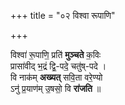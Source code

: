 +++
title = "०२ विश्वा रूपाणि"

+++

विश्वा॑ रू॒पाणि॒ प्रति॑ **मुञ्चते** क॒विः  
प्रासा॑वीद् भ॒द्रं द्वि॒-पदे॒ चतु॑ष्-पदे ।  
वि नाक॑म् **अख्यत्** सवि॒ता वरे॒ण्यो  
ऽनु॑ प्र॒याण॑म् उ॒षसो॒ वि **रा॑जति** ॥
